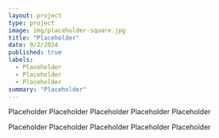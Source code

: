 ```yaml
---
layout: project
type: project
image: img/placeholder-square.jpg
title: "Placeholder"
date: 9/2/2024
published: true
labels:
  - Placeholder
  - Placeholder
  - Placeholder
summary: "Placeholder"
---
```


Placeholder Placeholder Placeholder Placeholder Placeholder

Placeholder Placeholder Placeholder Placeholder Placeholder

